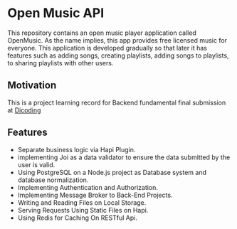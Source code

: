 # Open Music API
This repository contains an open music player application called OpenMusic. As the name implies, this app provides free licensed music for everyone.
This application is developed gradually so that later it has features such as adding songs, creating playlists, adding songs to playlists, to sharing playlists with other users.

## Motivation
This is a project learning record for Backend fundamental final submission at [Dicoding](https://www.dicoding.com/academies/271)

## Features
- Separate business logic via Hapi Plugin.
- implementing Joi as a data validator to ensure the data submitted by the user is valid.
- Using PostgreSQL on a Node.js project as Database system and database normalization.
- Implementing Authentication and Authorization.
- Implementing Message Broker to Back-End Projects.
- Writing and Reading Files on Local Storage.
- Serving Requests Using Static Files on Hapi.
- Using Redis for Caching On RESTful Api.
